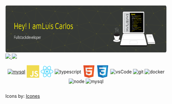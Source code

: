<img src='./github-header.png' height="148em"/>

 <div>
  <a href="https://github.com/LuisCarlosCruz">
  <img height="158em" src="https://github-readme-stats.vercel.app/api?username=LuisCarlosCruz&show_icons=true&theme=slateorange&include_all_commits=true&count_private=true"/>
  <img height="158em" src="https://github-readme-stats.vercel.app/api/top-langs/?username=LuisCarlosCruz&layout=compact&langs_count=7&theme=slateorange"/>
</div>

<!--  [![rizad's GitHub Activity Graph](https://activity-graph.herokuapp.com/graph?username=LuisCarlosCruz&theme=react-dark&custom_title=Contribution+Graph)](https://github.com/LuisCarlosCruz) -->

<div style="display: inline_block" align="center"><br> 
<!--  <a href="https://api.whatsapp.com/send?phone=5561991397554&text=Ol%C3%A1!" target="_blank"><img align="center" alt="mysql" width="50" src="https://img.icons8.com/color/48/000000/whatsapp--v1.png" target="_blank"></a> -->
  <a href="https://www.linkedin.com/in/luiscarloscruzz/" target="_blank"><img align="center" alt="mysql" width="50" src="https://img.icons8.com/color/48/000000/linkedin.png" target="_blank"></a>
<!--  <a href="" target="_blank"><img src="https://github.com/TheDudeThatCode/TheDudeThatCode/blob/master/Assets/Gmail.svg" align="center" alt="Gmail logo" width="50"></a> -->
  <img align="center" alt="Js" width="40" src="https://raw.githubusercontent.com/devicons/devicon/master/icons/javascript/javascript-plain.svg">
  <img align="center" alt="React" width="40" src="https://raw.githubusercontent.com/devicons/devicon/master/icons/react/react-original.svg">
  <img align="center" alt="typescript" width="50" src="https://img.icons8.com/color/48/000000/typescript.png"/>
  <img align="center" alt="HTML" width="40" src="https://raw.githubusercontent.com/devicons/devicon/master/icons/html5/html5-original.svg">
  <img align="center" alt="CSS" width="40" src="https://raw.githubusercontent.com/devicons/devicon/master/icons/css3/css3-original.svg">
  <img align="center" alt="vsCode" width="40" src="https://img.icons8.com/fluency/50/000000/visual-studio-code-2019.png"/>
  <img align="center" alt="git" width="40" src="https://img.icons8.com/color/50/000000/git.png"/>
  <img align="center" alt="docker" width="40" src="https://img.icons8.com/fluency/50/000000/docker.png"/>
  <img align="center" alt="node" width="40" src="https://img.icons8.com/fluency/50/000000/node-js.png"/>
  <img align="center" alt="mysql" width="40"  src="https://img.icons8.com/fluency/50/000000/mysql-logo.png"/>
 
 <!--   <img align="center" alt="Ts" height="30" width="40" src="https://raw.githubusercontent.com/devicons/devicon/master/icons/typescript/typescript-plain.svg"> -->
</div>
 
<!--  <img src="https://profile-counter.glitch.me/LuisCarlosCruz/count.svg" /> -->

##
<!-- https://icons8.com.br/ -->
 Icons by: <a href="https://icons8.com.br/">Icones</a>
</div>
